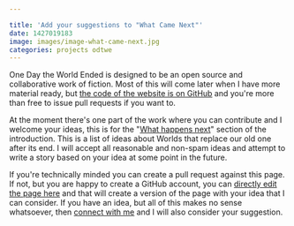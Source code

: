 ```yaml
---

title: 'Add your suggestions to "What Came Next"'
date: 1427019183
image: images/image-what-came-next.jpg
categories: projects odtwe
---
```


One Day the World Ended is designed to be an open source and collaborative work of fiction. Most of this will come later when I have more material ready, but <a href="https://github.com/ChrisChinchilla/One-Day-the-World-Ended-Jekyll" target="_blank">the code of the website is on GitHub</a> and you're more than free to issue pull requests if you want to.

At the moment there's one part of the work where you can contribute and I welcome your ideas, this is for the "<a href="https://onedaytheworldended.com/whatnext/" target="_blank">What happens next</a>" section of the introduction. This is a list of ideas about Worlds that replace our old one after its end. I will accept all reasonable and non-spam ideas and attempt to write a story based on your idea at some point in the future.

If you're technically minded you can create a pull request against this page. If not, but you are happy to create a GitHub account, you can <a href="https://github.com/ChrisChinchilla/One-Day-the-World-Ended-Jekyll/blob/master/_posts/2015-03-22-what-came-next.md" target="_blank">directly edit the page here</a> and that will create a version of the page with your idea that I can consider. If you have an idea, but all of this makes no sense whatsoever, then [connect with me](/connect) and I will also consider your suggestion.
